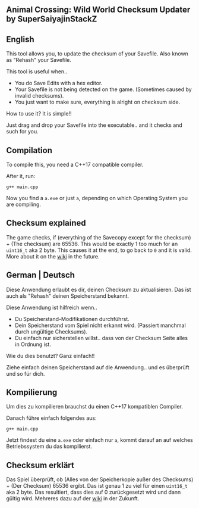 ## Animal Crossing: Wild World Checksum Updater by SuperSaiyajinStackZ

## English
This tool allows you, to update the checksum of your Savefile. Also known as "Rehash" your Savefile.

This tool is useful when..
* You do Save Edits with a hex editor.
* Your Savefile is not being detected on the game. (Sometimes caused by invalid checksums).
* You just want to make sure, everything is alright on checksum side.

How to use it? It is simple!!

Just drag and drop your Savefile into the executable.. and it checks and such for you.

## Compilation
To compile this, you need a C++17 compatible compiler.

After it, run:
```
g++ main.cpp
```

Now you find a `a.exe` or just `a`, depending on which Operating System you are compiling.


## Checksum explained
The game checks, if (everything of the Savecopy except for the checksum) + (The checksum) are 65536. This would be exactly 1 too much for an `uint16_t` aka 2 byte. This causes it at the end, to go back to `0` and it is valid. More about it on the [wiki](https://github.com/SuperSaiyajinStackZ/ACWW_Research/wiki) in the future.




## German | Deutsch
Diese Anwendung erlaubt es dir, deinen Checksum zu aktualisieren. Das ist auch als "Rehash" deinen Speicherstand bekannt.

Diese Anwendung ist hilfreich wenn..
* Du Speicherstand-Modifikationen durchführst.
* Dein Speicherstand vom Spiel nicht erkannt wird. (Passiert manchmal durch ungültige Checksums).
* Du einfach nur sicherstellen willst.. dass von der Checksum Seite alles in Ordnung ist.

Wie du dies benutzt? Ganz einfach!!

Ziehe einfach deinen Speicherstand auf die Anwendung.. und es überprüft und so für dich.


## Kompilierung
Um dies zu kompilieren brauchst du einen C++17 kompatiblen Compiler.

Danach führe einfach folgendes aus:
```
g++ main.cpp
```

Jetzt findest du eine `a.exe` oder einfach nur `a`, kommt darauf an auf welches Betriebssystem du das kompilierst.


## Checksum erklärt
Das Spiel überprüft, ob (Alles von der Speicherkopie außer des Checksums) + (Der Checksum) 65536 ergibt. Das ist genau 1 zu viel für einen `uint16_t` aka 2 byte. Das resultiert, dass dies auf 0 zurückgesetzt wird und dann gültig wird. Mehreres dazu auf der [wiki](https://github.com/SuperSaiyajinStackZ/ACWW_Research/wiki) in der Zukunft.